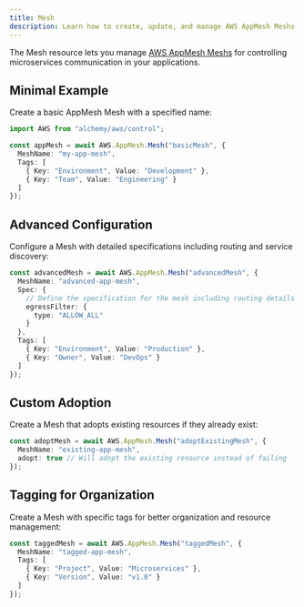 ```yaml
---
title: Mesh
description: Learn how to create, update, and manage AWS AppMesh Meshs using Alchemy Cloud Control.
---
```


The Mesh resource lets you manage [AWS AppMesh Meshs](https://docs.aws.amazon.com/appmesh/latest/userguide/) for controlling microservices communication in your applications.

## Minimal Example

Create a basic AppMesh Mesh with a specified name:

```ts
import AWS from "alchemy/aws/control";

const appMesh = await AWS.AppMesh.Mesh("basicMesh", {
  MeshName: "my-app-mesh",
  Tags: [
    { Key: "Environment", Value: "Development" },
    { Key: "Team", Value: "Engineering" }
  ]
});
```

## Advanced Configuration

Configure a Mesh with detailed specifications including routing and service discovery:

```ts
const advancedMesh = await AWS.AppMesh.Mesh("advancedMesh", {
  MeshName: "advanced-app-mesh",
  Spec: {
    // Define the specification for the mesh including routing details
    egressFilter: {
      type: "ALLOW_ALL"
    }
  },
  Tags: [
    { Key: "Environment", Value: "Production" },
    { Key: "Owner", Value: "DevOps" }
  ]
});
```

## Custom Adoption

Create a Mesh that adopts existing resources if they already exist:

```ts
const adoptMesh = await AWS.AppMesh.Mesh("adoptExistingMesh", {
  MeshName: "existing-app-mesh",
  adopt: true // Will adopt the existing resource instead of failing
});
```

## Tagging for Organization

Create a Mesh with specific tags for better organization and resource management:

```ts
const taggedMesh = await AWS.AppMesh.Mesh("taggedMesh", {
  MeshName: "tagged-app-mesh",
  Tags: [
    { Key: "Project", Value: "Microservices" },
    { Key: "Version", Value: "v1.0" }
  ]
});
```